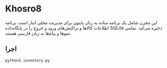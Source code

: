 # Khosro8

این مخزن شامل یک برنامه ساده به زبان پایتون برای مدیریت محلی انبار است.
برنامه اطلاعات کالاها و تراکنش‌های ورود و خروج را در پایگاه‌داده SQLite ذخیره می‌کند.
تمامی منوها و پیام‌ها به زبان فارسی هستند.

## اجرا

```bash
python3 inventory.py
```

